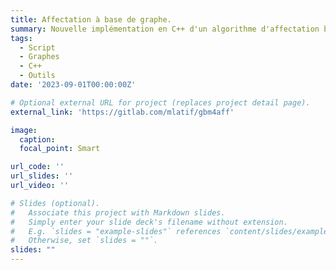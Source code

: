 ```yaml
---
title: Affectation à base de graphe. 
summary: Nouvelle implémentation en C++ d'un algorithme d'affectation basé sur la recherche de couplage maximal dans un graphe biparti.  (cf. [TER Master ORO](/files/RAP_TER_LM.pdf))
tags:
  - Script
  - Graphes
  - C++
  - Outils
date: '2023-09-01T00:00:00Z'

# Optional external URL for project (replaces project detail page).
external_link: 'https://gitlab.com/mlatif/gbm4aff'

image:
  caption:
  focal_point: Smart

url_code: ''
url_slides: ''
url_video: ''

# Slides (optional).
#   Associate this project with Markdown slides.
#   Simply enter your slide deck's filename without extension.
#   E.g. `slides = "example-slides"` references `content/slides/example-slides.md`.
#   Otherwise, set `slides = ""`.
slides: ""
---
```

